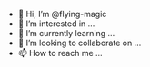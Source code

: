 - 👋 Hi, I’m @flying-magic
- 👀 I’m interested in ...
- 🌱 I’m currently learning ...
- 💞️ I’m looking to collaborate on ...
- 📫 How to reach me ...

<!---
flying-magic/flying-magic is a ✨ special ✨ repository because its `README.md` (this file) appears on your GitHub profile.
You can click the Preview link to take a look at your changes.
--->

